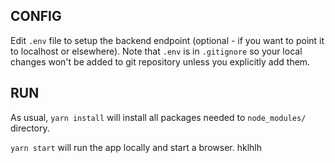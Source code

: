 CONFIG
---

Edit `.env` file to setup the backend endpoint (optional - if you want to point it to localhost or elsewhere). Note that `.env` is in `.gitignore` so your local changes won't be added to git repository unless you explicitly add them.

RUN
---

As usual, `yarn install` will install all packages needed to `node_modules/` directory.

`yarn start` will run the app locally and start a browser.
hklhlh
